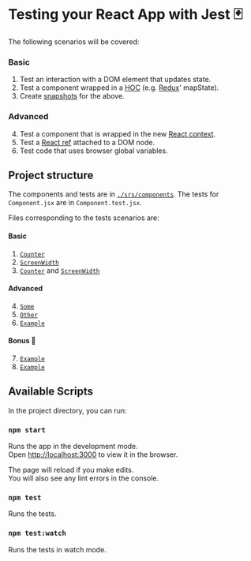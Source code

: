 # Testing your React App with Jest 🃏

The following scenarios will be covered:

### Basic
1. Test an interaction with a DOM element that updates state.
1. Test a component wrapped in a [HOC](https://reactjs.org/docs/higher-order-components.html) (e.g. [Redux](https://redux.js.org/)' mapState).
1. Create [snapshots](https://jestjs.io/docs/en/snapshot-testing) for the above.

### Advanced
4. Test a component that is wrapped in the new [React context](https://reactjs.org/docs/context.html).
1. Test a [React ref](https://reactjs.org/docs/refs-and-the-dom.html) attached to a DOM node.
1. Test code that uses browser global variables.

## Project structure
The components and tests are in [`./srs/components`](https://github.com/mikeheddes/react-testing-demo/tree/master/src/components).
The tests for `Component.jsx` are in `Component.test.jsx`.

Files corresponding to the tests scenarios are:
#### Basic
1. [`Counter`](https://github.com/mikeheddes/react-testing-demo/blob/master/src/components/Counter.test.jsx)
1. [`ScreenWidth`](https://github.com/mikeheddes/react-testing-demo/blob/master/src/components/ScreenWidth.test.jsx)
1. [`Counter`](https://github.com/mikeheddes/react-testing-demo/blob/master/src/components/Counter.test.jsx) and [`ScreenWidth`](https://github.com/mikeheddes/react-testing-demo/blob/master/src/components/ScreenWidth.test.jsx)

#### Advanced
4. [`Some`]()
1. [`Other`]()
1. [`Example`]()

#### Bonus 🎉
7. [`Example`]()
1. [`Example`]()

## Available Scripts

In the project directory, you can run:

### `npm start`

Runs the app in the development mode.<br>
Open [http://localhost:3000](http://localhost:3000) to view it in the browser.

The page will reload if you make edits.<br>
You will also see any lint errors in the console.

### `npm test`

Runs the tests.

### `npm test:watch`

Runs the tests in watch mode.
